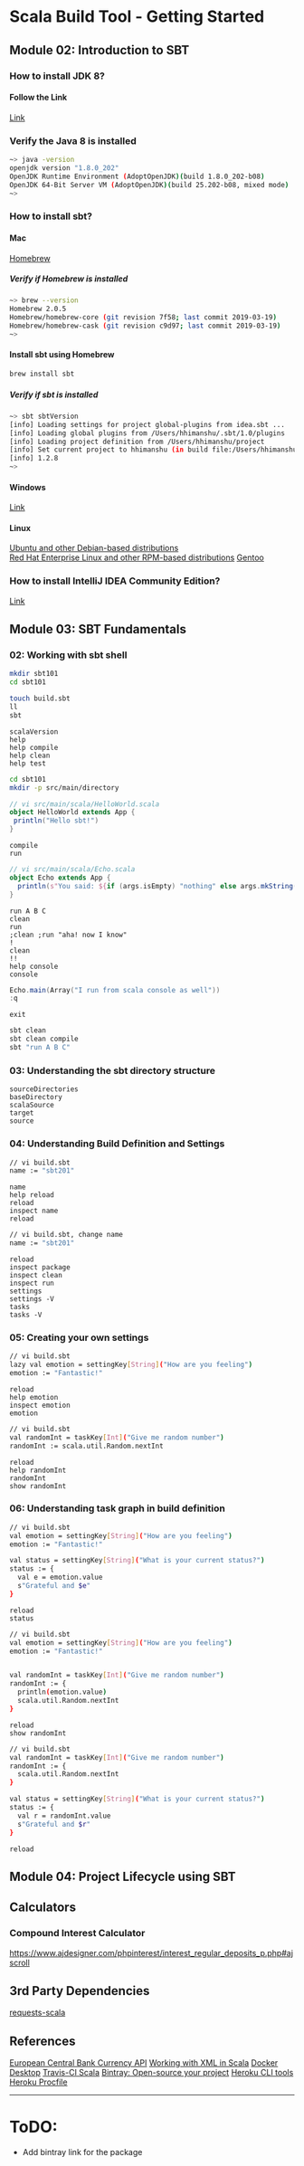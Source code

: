 # Scala Build Tool - Getting Started

## Module 02: Introduction to SBT

### How to install JDK 8?
#### Follow the Link
[Link](https://www.oracle.com/technetwork/java/javase/downloads/jdk8-downloads-2133151.html)

### Verify the Java 8 is installed
```sh
~> java -version
openjdk version "1.8.0_202"
OpenJDK Runtime Environment (AdoptOpenJDK)(build 1.8.0_202-b08)
OpenJDK 64-Bit Server VM (AdoptOpenJDK)(build 25.202-b08, mixed mode)
~>
```

### How to install sbt?
#### Mac
[Homebrew](https://brew.sh/)
##### Verify if Homebrew is installed
```sh
~> brew --version
Homebrew 2.0.5
Homebrew/homebrew-core (git revision 7f58; last commit 2019-03-19)
Homebrew/homebrew-cask (git revision c9d97; last commit 2019-03-19)
~>
```
#### Install sbt using Homebrew
```sh
brew install sbt
```
##### Verify if sbt is installed
```sh
~> sbt sbtVersion
[info] Loading settings for project global-plugins from idea.sbt ...
[info] Loading global plugins from /Users/hhimanshu/.sbt/1.0/plugins
[info] Loading project definition from /Users/hhimanshu/project
[info] Set current project to hhimanshu (in build file:/Users/hhimanshu/)
[info] 1.2.8
~>
```

#### Windows
[Link](https://www.scala-sbt.org/1.x/docs/Installing-sbt-on-Windows.html)

#### Linux
[Ubuntu and other Debian-based distributions](https://www.scala-sbt.org/1.x/docs/Installing-sbt-on-Linux.html#Ubuntu+and+other+Debian-based+distributions)  
[Red Hat Enterprise Linux and other RPM-based distributions](https://www.scala-sbt.org/1.x/docs/Installing-sbt-on-Linux.html#Red+Hat+Enterprise+Linux+and+other+RPM-based+distributions)
[Gentoo](https://www.scala-sbt.org/1.x/docs/Installing-sbt-on-Linux.html#Gentoo)

### How to install IntelliJ IDEA Community Edition?  
[Link](https://www.jetbrains.com/idea/download)



## Module 03: SBT Fundamentals
### 02: Working with sbt shell
```sh
mkdir sbt101
cd sbt101

touch build.sbt
ll
sbt
```

```sbtshell
scalaVersion
help
help compile
help clean
help test
```

```sh
cd sbt101
mkdir -p src/main/directory
```

```scala
// vi src/main/scala/HelloWorld.scala
object HelloWorld extends App {
 println("Hello sbt!")
}
```

```sbtshell
compile
run
```

```scala
// vi src/main/scala/Echo.scala
object Echo extends App {
  println(s"You said: ${if (args.isEmpty) "nothing" else args.mkString(" ")}")
}
```

```sbtshell
run A B C
clean
run
;clean ;run "aha! now I know"
!
clean
!!
help console
console
```

```scala
Echo.main(Array("I run from scala console as well"))
:q
```

```sbtshell
exit
```

```sh
sbt clean
sbt clean compile
sbt "run A B C" 
```

### 03: Understanding the sbt directory structure
```sbtshell
sourceDirectories
baseDirectory
scalaSource
target
source
```

### 04: Understanding Build Definition and Settings
```sh
// vi build.sbt
name := "sbt201"
```

```sbtshell
name
help reload
reload
inspect name
reload
```

```sh
// vi build.sbt, change name
name := "sbt201"
```

```sbtshell
reload
inspect package
inspect clean
inspect run
settings
settings -V
tasks
tasks -V
```

### 05: Creating your own settings
```sh
// vi build.sbt
lazy val emotion = settingKey[String]("How are you feeling")
emotion := "Fantastic!"
```

```sbtshell
reload
help emotion
inspect emotion
emotion
```

```sh
// vi build.sbt
val randomInt = taskKey[Int]("Give me random number")
randomInt := scala.util.Random.nextInt
```

```sbtshell
reload
help randomInt
randomInt
show randomInt
```

### 06: Understanding task graph in build definition
```sh
// vi build.sbt
val emotion = settingKey[String]("How are you feeling")
emotion := "Fantastic!"

val status = settingKey[String]("What is your current status?")
status := {
  val e = emotion.value
  s"Grateful and $e"
}
```

```sbtshell
reload
status
```

```sh
// vi build.sbt
val emotion = settingKey[String]("How are you feeling")
emotion := "Fantastic!"


val randomInt = taskKey[Int]("Give me random number")
randomInt := {
  println(emotion.value)
  scala.util.Random.nextInt
}
```

```sbtshell
reload
show randomInt
```

```sh
// vi build.sbt
val randomInt = taskKey[Int]("Give me random number")
randomInt := {
  scala.util.Random.nextInt
}

val status = settingKey[String]("What is your current status?")
status := {
  val r = randomInt.value
  s"Grateful and $r"
}
```

```sbtshell
reload
```

## Module 04: Project Lifecycle using SBT

## Calculators
### Compound Interest Calculator
https://www.ajdesigner.com/phpinterest/interest_regular_deposits_p.php#ajscroll

## 3rd Party Dependencies
[requests-scala](https://github.com/lihaoyi/requests-scala)


## References
[European Central Bank Currency API](https://www.ecb.europa.eu/stats/eurofxref/eurofxref-daily.xml)
[Working with XML in Scala](https://medium.com/@harittweets/working-with-xml-in-scala-bd6271a1e178)
[Docker Desktop](https://www.docker.com/products/docker-desktop)
[Travis-CI Scala](https://docs.travis-ci.com/user/languages/scala/#projects-using-sbt)
[Bintray: Open-source your project](https://bintray.com/)
[Heroku CLI tools](https://devcenter.heroku.com/articles/heroku-cli#download-and-install)
[Heroku Procfile](https://devcenter.heroku.com/articles/procfile)

---
# ToDO:
- Add bintray link for the package